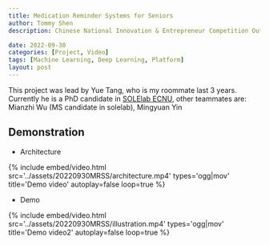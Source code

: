 ```yaml
---
title: Medication Reminder Systems for Seniors
author: Tommy Shen
description: Chinese National Innovation & Entrepreneur Competition Outstanding Project.

date: 2022-09-30
categories: [Project, Video]
tags: [Machine Learning, Deep Learning, Platform]
layout: post
---
```


This project was lead by Yue Tang, who is my roommate last 3 years. Currently he is a PhD candidate in [SOLElab ECNU](https://solelab.tech/team/), other teammates are: Mianzhi Wu (MS candidate in solelab), Mingyuan Yin

## Demonstration

- Architecture

{%
  include embed/video.html
  src='../assets/20220930MRSS/architecture.mp4'
  types='ogg|mov'
  title='Demo video'
  autoplay=false
  loop=true
%}

- Demo

{%
  include embed/video.html
  src='../assets/20220930MRSS/illustration.mp4'
  types='ogg|mov'
  title='Demo video2'
  autoplay=false
  loop=true
%}



